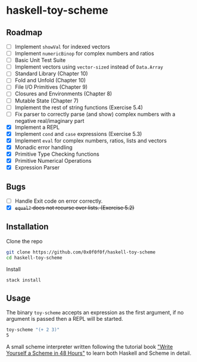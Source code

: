 # haskell-toy-scheme

## Roadmap

- [ ] Implement `showVal` for indexed vectors
- [ ] Implement `numericBinop` for complex numbers and ratios
- [ ] Basic Unit Test Suite
- [ ] Implement vectors using `vector-sized` instead of `Data.Array`
- [ ] Standard Library (Chapter 10)
- [ ] Fold and Unfold (Chapter 10)
- [ ] File I/O Primitives (Chapter 9)
- [ ] Closures and Environments (Chapter 8)
- [ ] Mutable State (Chapter 7)
- [ ] Implement the rest of string functions (Exercise 5.4)
- [ ] Fix parser to correctly parse (and show) complex numbers with a negative real/imaginary part
- [x] Implement a REPL
- [x] Implement `cond` and `case` expressions (Exercise 5.3)
- [x] Implement `eval` for complex numbers, ratios, lists and vectors
- [x] Monadic error handling
- [x] Primitive Type Checking functions
- [x] Primitive Numerical Operations
- [x] Expression Parser

## Bugs

- [ ] Handle Exit code on error correctly.
- [x] ~~`equal?` does not recurse over lists. (Exercise 5.2)~~

## Installation

Clone the repo
```sh
git clone https://github.com/0x0f0f0f/haskell-toy-scheme
cd haskell-toy-scheme
```

Install

```
stack install
```

## Usage

The binary `toy-scheme` accepts an expression as the first
argument, if no argument is passed then a REPL will be started.

```sh 
toy-scheme "(+ 2 3)"
5
```

A small scheme interpreter written following the tutorial book ["Write Yourself a Scheme in 48 Hours"](https://en.wikibooks.org/wiki/Write_Yourself_a_Scheme_in_48_Hours) to learn both Haskell and Scheme in detail.
